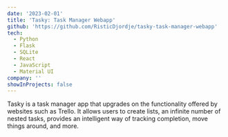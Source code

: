 ```yaml
---
date: '2023-02-01'
title: 'Tasky: Task Manager Webapp'
github: 'https://github.com/RisticDjordje/tasky-task-manager-webapp'
tech:
  - Python
  - Flask
  - SQLite
  - React
  - JavaScript
  - Material UI
company: ''
showInProjects: false
---
```


Tasky is a task manager app that upgrades on the functionality offered by websites such as Trello. It allows users to create lists, an infinite number of nested tasks, provides an intelligent way of tracking completion, move things around, and more.
